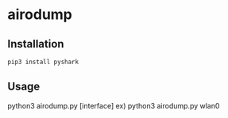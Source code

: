 # airodump

## Installation
```sh
pip3 install pyshark
```

## Usage
python3 airodump.py [interface]
ex) python3 airodump.py wlan0
